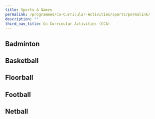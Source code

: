 ```yaml
---
title: Sports & Games
permalink: /programmes/Co-Curricular-Activities/sports/permalink/
description: ""
third_nav_title: Co Curricular Activities (CCA)
---
```

## Badminton
## Basketball
## Floorball
## Football
## Netball